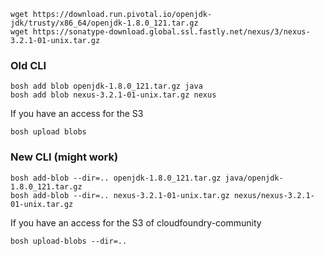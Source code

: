 
```
wget https://download.run.pivotal.io/openjdk-jdk/trusty/x86_64/openjdk-1.8.0_121.tar.gz
wget https://sonatype-download.global.ssl.fastly.net/nexus/3/nexus-3.2.1-01-unix.tar.gz
```

### Old CLI

```
bosh add blob openjdk-1.8.0_121.tar.gz java
bosh add blob nexus-3.2.1-01-unix.tar.gz nexus
```

If you have an access for the S3

```
bosh upload blobs
```

### New CLI (might work)

```
bosh add-blob --dir=.. openjdk-1.8.0_121.tar.gz java/openjdk-1.8.0_121.tar.gz
bosh add-blob --dir=.. nexus-3.2.1-01-unix.tar.gz nexus/nexus-3.2.1-01-unix.tar.gz
```

If you have an access for the S3 of cloudfoundry-community

```
bosh upload-blobs --dir=..
```

